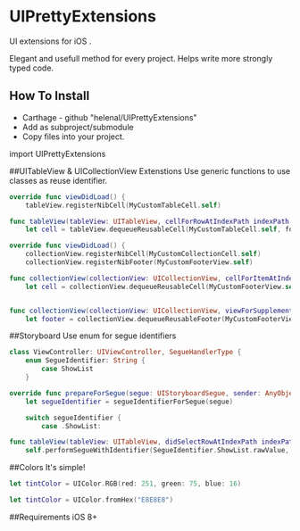 # UIPrettyExtensions
UI extensions for iOS .

Elegant and usefull method for every project. Helps write more strongly typed code.

## How To Install
- Carthage - github "helenal/UIPrettyExtensions"
- Add as subproject/submodule
- Copy files into your project.

import UIPrettyExtensions

##UITableView & UICollectionView Extenstions
Use generic functions to use classes as reuse identifier.

``` swift
override func viewDidLoad() {
    tableView.registerNibCell(MyCustomTableCell.self)

func tableView(tableView: UITableView, cellForRowAtIndexPath indexPath: NSIndexPath) -> UITableViewCell {
    let cell = tableView.dequeueReusableCell(MyCustomTableCell.self, forIndexPath: indexPath)

```

``` swift
override func viewDidLoad() {
    collectionView.registerNibCell(MyCustomCollectionCell.self)
    collectionView.registerNibFooter(MyCustomFooterView.self)

func collectionView(collectionView: UICollectionView, cellForItemAtIndexPath indexPath: NSIndexPath) -> UICollectionViewCell {
    let cell = collectionView.dequeueReusableCell(MyCustomFooterView.self, forIndexPath: indexPath)


func collectionView(collectionView: UICollectionView, viewForSupplementaryElementOfKind kind: String, atIndexPath indexPath: NSIndexPath) -> UICollectionReusableView {
    let footer = collectionView.dequeueReusableFooter(MyCustomFooterView.self, forIndexPath: indexPath)

```

##Storyboard
Use enum for segue identifiers

``` swift
class ViewController: UIViewController, SegueHandlerType {
    enum SegueIdentifier: String {
        case ShowList
    }

override func prepareForSegue(segue: UIStoryboardSegue, sender: AnyObject?) {
    let segueIdentifier = segueIdentifierForSegue(segue)

    switch segueIdentifier {
        case .ShowList:

func tableView(tableView: UITableView, didSelectRowAtIndexPath indexPath: NSIndexPath) {
    self.performSegueWithIdentifier(SegueIdentifier.ShowList.rawValue, sender: indexPath)
```

##Colors
It's simple!

``` swift
let tintColor = UIColor.RGB(red: 251, green: 75, blue: 16)

let tintColor = UIColor.fromHex("E8E8E8")
```

##Requirements
iOS 8+




